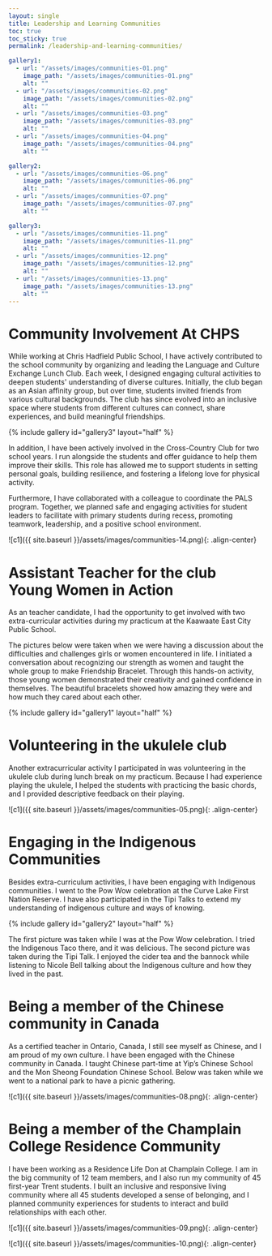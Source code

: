 ```yaml
---
layout: single
title: Leadership and Learning Communities
toc: true
toc_sticky: true
permalink: /leadership-and-learning-communities/

gallery1:
  - url: "/assets/images/communities-01.png"
    image_path: "/assets/images/communities-01.png"
    alt: ""
  - url: "/assets/images/communities-02.png"
    image_path: "/assets/images/communities-02.png"
    alt: ""
  - url: "/assets/images/communities-03.png"
    image_path: "/assets/images/communities-03.png"
    alt: ""
  - url: "/assets/images/communities-04.png"
    image_path: "/assets/images/communities-04.png"
    alt: ""

gallery2:
  - url: "/assets/images/communities-06.png"
    image_path: "/assets/images/communities-06.png"
    alt: ""
  - url: "/assets/images/communities-07.png"
    image_path: "/assets/images/communities-07.png"
    alt: ""

gallery3:
  - url: "/assets/images/communities-11.png"
    image_path: "/assets/images/communities-11.png"
    alt: ""
  - url: "/assets/images/communities-12.png"
    image_path: "/assets/images/communities-12.png"
    alt: ""
  - url: "/assets/images/communities-13.png"
    image_path: "/assets/images/communities-13.png"
    alt: ""
---
```

# Community Involvement At CHPS

While working at Chris Hadfield Public School, I have actively contributed to the school community by organizing and leading the Language and Culture Exchange Lunch Club. Each week, I designed engaging cultural activities to deepen students' understanding of diverse cultures. Initially, the club began as an Asian affinity group, but over time, students invited friends from various cultural backgrounds. The club has since evolved into an inclusive space where students from different cultures can connect, share experiences, and build meaningful friendships.

{% include gallery id="gallery3" layout="half" %}

In addition, I have been actively involved in the Cross-Country Club for two school years. I run alongside the students and offer guidance to help them improve their skills. This role has allowed me to support students in setting personal goals, building resilience, and fostering a lifelong love for physical activity.

Furthermore, I have collaborated with a colleague to coordinate the PALS program. Together, we planned safe and engaging activities for student leaders to facilitate with primary students during recess, promoting teamwork, leadership, and a positive school environment.

![c1]({{ site.baseurl }}/assets/images/communities-14.png){: .align-center}

# Assistant Teacher for the club Young Women in Action

As an teacher candidate, I had the opportunity to get involved with two extra-curricular activities during my practicum at the Kaawaate East City Public School.

The pictures below were taken when we were having a discussion about the difficulties and challenges girls or women encountered in life. I initiated a conversation about recognizing our strength as women and taught the whole group to make Friendship Bracelet. Through this hands-on activity, those young women demonstrated their creativity and gained confidence in themselves. The beautiful bracelets showed how amazing they were and how much they cared about each other.

{% include gallery id="gallery1" layout="half" %}

# Volunteering in the ukulele club

Another extracurricular activity I participated in was volunteering in the ukulele club during lunch break on my practicum. Because I had experience playing the ukulele, I helped the students with practicing the basic chords, and I provided descriptive feedback on their playing.

![c1]({{ site.baseurl }}/assets/images/communities-05.png){: .align-center}


# Engaging in the Indigenous Communities

Besides extra-curriculum activities, I have been engaging with Indigenous communities.  I went to the Pow Wow celebration at the Curve Lake First Nation Reserve. I have also participated in the Tipi Talks to extend my understanding of indigenous culture and ways of knowing.

{% include gallery id="gallery2" layout="half" %}

The first picture was taken while I was at the Pow Wow celebration. I tried the Indigenous Taco there, and it was delicious. The second picture was taken during the Tipi Talk. I enjoyed the cider tea and the bannock while listening to Nicole Bell talking about the Indigenous culture and how they lived in the past.

# Being a member of the Chinese community in Canada

As a certified teacher in Ontario, Canada, I still see myself as Chinese, and I am proud of my own culture. I have been engaged with the Chinese community in Canada. I taught Chinese part-time at Yip’s Chinese School and the Mon Sheong Foundation Chinese School. Below was taken while we went to a national park to have a picnic gathering.

![c1]({{ site.baseurl }}/assets/images/communities-08.png){: .align-center}


# Being a member of the Champlain College Residence Community

I have been working as a Residence Life Don at Champlain College. I am in the big community of 12 team members, and I also run my community of 45 first-year Trent students. I built an inclusive and responsive living community where all 45 students developed a sense of belonging, and I planned community experiences for students to interact and build relationships with each other.

![c1]({{ site.baseurl }}/assets/images/communities-09.png){: .align-center}

![c1]({{ site.baseurl }}/assets/images/communities-10.png){: .align-center}
